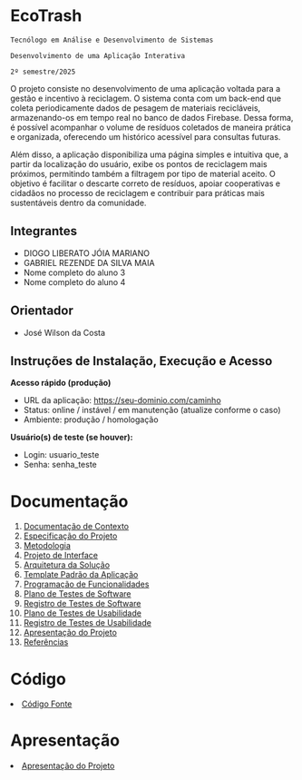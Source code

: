 # EcoTrash

`Tecnólogo em Análise e Desenvolvimento de Sistemas`

`Desenvolvimento de uma Aplicação Interativa`

`2º semestre/2025`

O projeto consiste no desenvolvimento de uma aplicação voltada para a gestão e incentivo à reciclagem. O sistema conta com um back-end que coleta periodicamente dados de pesagem de materiais recicláveis, armazenando-os em tempo real no banco de dados Firebase. Dessa forma, é possível acompanhar o volume de resíduos coletados de maneira prática e organizada, oferecendo um histórico acessível para consultas futuras.

Além disso, a aplicação disponibiliza uma página simples e intuitiva que, a partir da localização do usuário, exibe os pontos de reciclagem mais próximos, permitindo também a filtragem por tipo de material aceito. O objetivo é facilitar o descarte correto de resíduos, apoiar cooperativas e cidadãos no processo de reciclagem e contribuir para práticas mais sustentáveis dentro da comunidade.

## Integrantes

* DIOGO LIBERATO JÓIA MARIANO
* GABRIEL REZENDE DA SILVA MAIA
* Nome completo do aluno 3
* Nome completo do aluno 4

## Orientador

* José Wilson da Costa

## Instruções de Instalação, Execução e Acesso

**Acesso rápido (produção)**
* URL da aplicação: https://seu-dominio.com/caminho
* Status: online / instável / em manutenção (atualize conforme o caso)
* Ambiente: produção / homologação

**Usuário(s) de teste (se houver):**
* Login: usuario_teste
* Senha: senha_teste

# Documentação

<ol>
<li><a href="docs/01-Documentação de Contexto.md"> Documentação de Contexto</a></li>
<li><a href="docs/02-Especificação do Projeto.md"> Especificação do Projeto</a></li>
<li><a href="docs/03-Metodologia.md"> Metodologia</a></li>
<li><a href="docs/04-Projeto de Interface.md"> Projeto de Interface</a></li>
<li><a href="docs/05-Arquitetura da Solução.md"> Arquitetura da Solução</a></li>
<li><a href="docs/06-Template Padrão da Aplicação.md"> Template Padrão da Aplicação</a></li>
<li><a href="docs/07-Programação de Funcionalidades.md"> Programação de Funcionalidades</a></li>
<li><a href="docs/08-Plano de Testes de Software.md"> Plano de Testes de Software</a></li>
<li><a href="docs/09-Registro de Testes de Software.md"> Registro de Testes de Software</a></li>
<li><a href="docs/10-Plano de Testes de Usabilidade.md"> Plano de Testes de Usabilidade</a></li>
<li><a href="docs/11-Registro de Testes de Usabilidade.md"> Registro de Testes de Usabilidade</a></li>
<li><a href="docs/12-Apresentação do Projeto.md"> Apresentação do Projeto</a></li>
<li><a href="docs/13-Referências.md"> Referências</a></li>
</ol>

# Código

<li><a href="src/README.md"> Código Fonte</a></li>

# Apresentação

<li><a href="docs/12-Apresentação do Projeto.md"> Apresentação do Projeto</a></li>
